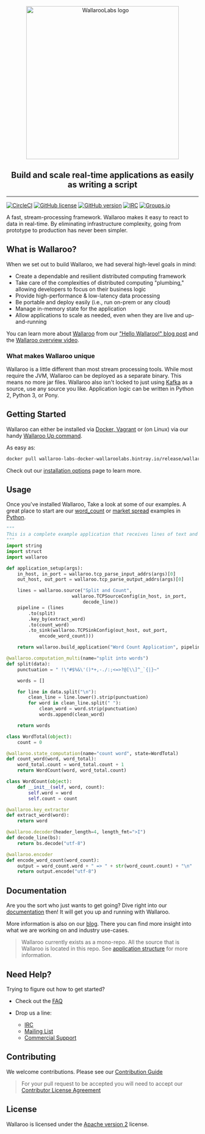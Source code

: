 <p align="center"><a href="https://www.wallaroolabs.com/"><img src="wallaroo-logo.png" alt="WallarooLabs logo" width="400"/></a></p>
<h2 align="center">Build and scale real-time applications as easily as writing a script</h2>

---
[![CircleCI](https://circleci.com/gh/WallarooLabs/wallaroo.svg?style=shield)](https://circleci.com/gh/WallarooLabs/wallaroo)
[![GitHub license](https://img.shields.io/badge/license-apache%202-blue.svg)][wallaroo-license-readme]
[![GitHub version](https://badge.fury.io/gh/WallarooLabs%2Fwallaroo.svg)](http://badge.fury.io/gh/WallarooLabs%2Fwallaroo)
[![IRC][irc-badge]][irc-link]
[![Groups.io][group-badge]][group-link]

A fast, stream-processing framework. Wallaroo makes it easy to react to data in real-time. By eliminating infrastructure complexity, going from prototype to production has never been simpler.

## What is Wallaroo?

When we set out to build Wallaroo, we had several high-level goals in mind:

- Create a dependable and resilient distributed computing framework
- Take care of the complexities of distributed computing "plumbing," allowing developers to focus on their business logic
- Provide high-performance & low-latency data processing
- Be portable and deploy easily (i.e., run on-prem or any cloud)
- Manage in-memory state for the application
- Allow applications to scale as needed, even when they are live and up-and-running

You can learn more about [Wallaroo][home-page] from our ["Hello Wallaroo!" blog post][hello-wallaroo-post] and the [Wallaroo overview video][overview-video].

### What makes Wallaroo unique

Wallaroo is a little different than most stream processing tools. While most require the JVM, Wallaroo can be deployed as a separate binary. This means no more jar files. Wallaroo also isn't locked to just using [Kafka](kafka-link) as a source, use any source you like. Application logic can be written in Python 2, Python 3, or Pony.

## Getting Started

Wallaroo can either be installed via [Docker, Vagrant][docker-link] or (on Linux) via our handy [Wallaroo Up command][wally-up].

As easy as:

```sh
docker pull wallaroo-labs-docker-wallaroolabs.bintray.io/release/wallaroo:latest
```

Check out our [installation options][installation-options] page to learn more.

## Usage

Once you've installed Wallaroo, Take a look at some of our examples. A great place to start are our [word_count][word_count] or [market spread][market-spread] examples in [Python](python-examples).

```python
"""
This is a complete example application that receives lines of text and counts each word.
"""
import string
import struct
import wallaroo

def application_setup(args):
    in_host, in_port = wallaroo.tcp_parse_input_addrs(args)[0]
    out_host, out_port = wallaroo.tcp_parse_output_addrs(args)[0]

    lines = wallaroo.source("Split and Count",
                        wallaroo.TCPSourceConfig(in_host, in_port, 
                            decode_line))
    pipeline = (lines
        .to(split)
        .key_by(extract_word)
        .to(count_word)
        .to_sink(wallaroo.TCPSinkConfig(out_host, out_port, 
            encode_word_count)))

    return wallaroo.build_application("Word Count Application", pipeline)

@wallaroo.computation_multi(name="split into words")
def split(data):
    punctuation = " !\"#$%&\'()*+,-./:;<=>?@[\\]^_`{|}~"

    words = []

    for line in data.split("\n"):
        clean_line = line.lower().strip(punctuation)
        for word in clean_line.split(" "):
            clean_word = word.strip(punctuation)
            words.append(clean_word)

    return words

class WordTotal(object):
    count = 0

@wallaroo.state_computation(name="count word", state=WordTotal)
def count_word(word, word_total):
    word_total.count = word_total.count + 1
    return WordCount(word, word_total.count)

class WordCount(object):
    def __init__(self, word, count):
        self.word = word
        self.count = count

@wallaroo.key_extractor
def extract_word(word):
    return word

@wallaroo.decoder(header_length=4, length_fmt=">I")
def decode_line(bs):
    return bs.decode("utf-8")

@wallaroo.encoder
def encode_word_count(word_count):
    output = word_count.word + " => " + str(word_count.count) + "\n"
    return output.encode("utf-8")
```

## Documentation

Are you the sort who just wants to get going? Dive right into our [documentation][documentation] then! It will get you up and running with Wallaroo.

More information is also on our [blog][blog-link]. There you can find more insight into what we are working on and industry use-cases.

> Wallaroo currently exists as a mono-repo. All the source that is Wallaroo is located in this repo. See [application structure][application-structure-link] for more information.

## Need Help?

Trying to figure out how to get started?

 - Check out the [FAQ][faq]

 - Drop us a line:
    - [IRC][irc-link]
    - [Mailing List][group-link]
    - [Commercial Support][commercial-support-email]

## Contributing

We welcome contributions. Please see our [Contribution Guide][contribution-guide]

> For your pull request to be accepted you will need to accept our [Contributor License Agreement][cla]

## License

Wallaroo is licensed under the [Apache version 2][apache-2-license] license.

[apache-2-license]: https://www.apache.org/licenses/LICENSE-2.0
[application-structure-link]: MONOREPO.md
[blog-link]: https://blog.wallaroolabs.com/
[cla]: https://gist.github.com/WallarooLabsTeam/e06d4fed709e0e7035fdaa7249bf88fb
[commercial-support-email]: mailto:sales@wallaroolabs.com
[contribution-guide]: CONTRIBUTING.md
[docker-link]: https://docs.wallaroolabs.com/book/getting-started/choosing-an-installation-option.html
[documentation]: https://docs.wallaroolabs.com/
[group-badge]: https://img.shields.io/badge/mailing%20list-join%20%E2%86%92-%23551A8B.svg
[group-link]: https://groups.io/g/wallaroo
[hello-wallaroo-post]: https://blog.wallaroolabs.com/2017/03/hello-wallaroo/
[home-page]: https://www.wallaroolabs.com/
[installation-options]: https://docs.wallaroolabs.com/book/getting-started/choosing-an-installation-option.html
[irc-badge]: https://img.shields.io/badge/IRC-join%20chat%20%E2%86%92-blue.svg
[irc-link]: https://webchat.freenode.net/?channels=#wallaroo
[kafka-link]: https://kafka.apache.org/
[word_count]: examples/python/word_count/
[market-spread]: examples/python/market_spread/
[overview-video]: https://vimeo.com/234753585
[python-examples]: examples/python/
[reverse]: examples/python/reverse/
[source-install-instructions]: https://docs.wallaroolabs.com/book/getting-started/linux-setup.html
[survey-link]: https://wallaroolabs.typeform.com/to/HS6azY?source=wallaroo_readme
[wallaroo-license-readme]: #license
[wally-up]: https://docs.wallaroolabs.com/book/getting-started/wallaroo-up.html
[faq]: https://www.wallaroolabs.com/faq
